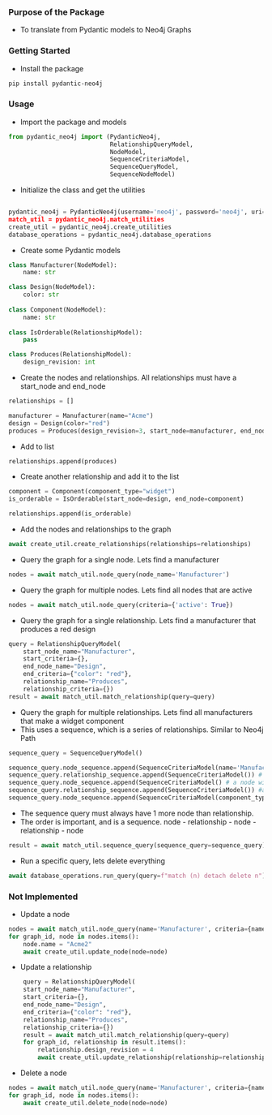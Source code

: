 

### Purpose of the Package
+ To translate from Pydantic models to Neo4j Graphs

### Getting Started
+ Install the package
```bash
pip install pydantic-neo4j
```

### Usage
+ Import the package and models
```python
from pydantic_neo4j import (PydanticNeo4j, 
                            RelationshipQueryModel,
                            NodeModel,
                            SequenceCriteriaModel, 
                            SequenceQueryModel, 
                            SequenceNodeModel)
```
+ Initialize the class and get the utilities
```python

pydantic_neo4j = PydanticNeo4j(username='neo4j', password='neo4j', uri='neo4j://localhost:7687)
match_util = pydantic_neo4j.match_utilities
create_util = pydantic_neo4j.create_utilities
database_operations = pydantic_neo4j.database_operations
```
+ Create some Pydantic models
```python
class Manufacturer(NodeModel):
    name: str

class Design(NodeModel):
    color: str
    
class Component(NodeModel):
    name: str
    
class IsOrderable(RelationshipModel):
    pass

class Produces(RelationshipModel):
    design_revision: int
```


+ Create the nodes and relationships. All relationships must have a start_node and end_node
```python
relationships = []

manufacturer = Manufacturer(name="Acme")
design = Design(color="red")
produces = Produces(design_revision=3, start_node=manufacturer, end_node=design)
```
+ Add to list
```python
relationships.append(produces)
```
+ Create another relationship and add it to the list
```python
component = Component(component_type="widget")
is_orderable = IsOrderable(start_node=design, end_node=component)

relationships.append(is_orderable)
```

+ Add the nodes and relationships to the graph
```python
await create_util.create_relationships(relationships=relationships)
````
+ Query the graph for a single node. Lets find a manufacturer
```python
nodes = await match_util.node_query(node_name='Manufacturer')

```
+ Query the graph for multiple nodes. Lets find all nodes that are active
```python
nodes = await match_util.node_query(criteria={'active': True})
```

+ Query the graph for a single relationship. Lets find a manufacturer that produces a red design
```python
query = RelationshipQueryModel(
    start_node_name="Manufacturer",
    start_criteria={},
    end_node_name="Design",
    end_criteria={"color": "red"},
    relationship_name="Produces",
    relationship_criteria={})
result = await match_util.match_relationship(query=query)
```

+ Query the graph for multiple relationships. Lets find all manufacturers that make a widget component
+ This uses a sequence, which is a series of relationships. Similar to Neo4j Path
```python
sequence_query = SequenceQueryModel()

sequence_query.node_sequence.append(SequenceCriteriaModel(name='Manufacturer'))
sequence_query.relationship_sequence.append(SequenceCriteriaModel()) # a relationship with no criteria
sequence_query.node_sequence.append(SequenceCriteriaModel() # a node with no criteria specified
sequence_query.relationship_sequence.append(SequenceCriteriaModel()) #a realtoinship with no criteria
sequence_query.node_sequence.append(SequenceCriteriaModel(component_type="widget", include_with_return=True)
```
+ The sequence query must always have 1 more node than relationship.
+ The order is important, and is a sequence. node - relationship - node - relationship - node
```python
result = await match_util.sequence_query(sequence_query=sequence_query)
```

+ Run a specific query, lets delete everything
```python
await database_operations.run_query(query=f"match (n) detach delete n")
```



### Not Implemented

+ Update a node
```python
nodes = await match_util.node_query(name='Manufacturer', criteria={name='Acme'})
for graph_id, node in nodes.items():
    node.name = "Acme2"
    await create_util.update_node(node=node)
```
+ Update a relationship
```python
    query = RelationshipQueryModel(
    start_node_name="Manufacturer",
    start_criteria={},
    end_node_name="Design",
    end_criteria={"color": "red"},
    relationship_name="Produces",
    relationship_criteria={})
    result = await match_util.match_relationship(query=query)
    for graph_id, relationship in result.items():
        relationship.design_revision = 4
        await create_util.update_relationship(relationship=relationship)
```

+ Delete a node
```python
nodes = await match_util.node_query(name='Manufacturer', criteria={name='Acme'})
for graph_id, node in nodes.items():
    await create_util.delete_node(node=node)
```

